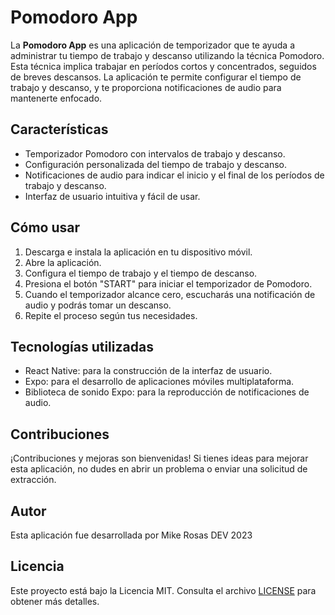 # Pomodoro App

La **Pomodoro App** es una aplicación de temporizador que te ayuda a administrar tu tiempo de trabajo y descanso utilizando la técnica Pomodoro. Esta técnica implica trabajar en períodos cortos y concentrados, seguidos de breves descansos. La aplicación te permite configurar el tiempo de trabajo y descanso, y te proporciona notificaciones de audio para mantenerte enfocado.

## Características

- Temporizador Pomodoro con intervalos de trabajo y descanso.
- Configuración personalizada del tiempo de trabajo y descanso.
- Notificaciones de audio para indicar el inicio y el final de los períodos de trabajo y descanso.
- Interfaz de usuario intuitiva y fácil de usar.

## Cómo usar

1. Descarga e instala la aplicación en tu dispositivo móvil.
2. Abre la aplicación.
3. Configura el tiempo de trabajo y el tiempo de descanso.
4. Presiona el botón "START" para iniciar el temporizador de Pomodoro.
5. Cuando el temporizador alcance cero, escucharás una notificación de audio y podrás tomar un descanso.
6. Repite el proceso según tus necesidades.

## Tecnologías utilizadas

- React Native: para la construcción de la interfaz de usuario.
- Expo: para el desarrollo de aplicaciones móviles multiplataforma.
- Biblioteca de sonido Expo: para la reproducción de notificaciones de audio.

## Contribuciones

¡Contribuciones y mejoras son bienvenidas! Si tienes ideas para mejorar esta aplicación, no dudes en abrir un problema o enviar una solicitud de extracción.

## Autor

Esta aplicación fue desarrollada por Mike Rosas DEV 2023

## Licencia

Este proyecto está bajo la Licencia MIT. Consulta el archivo [LICENSE](LICENSE) para obtener más detalles.
